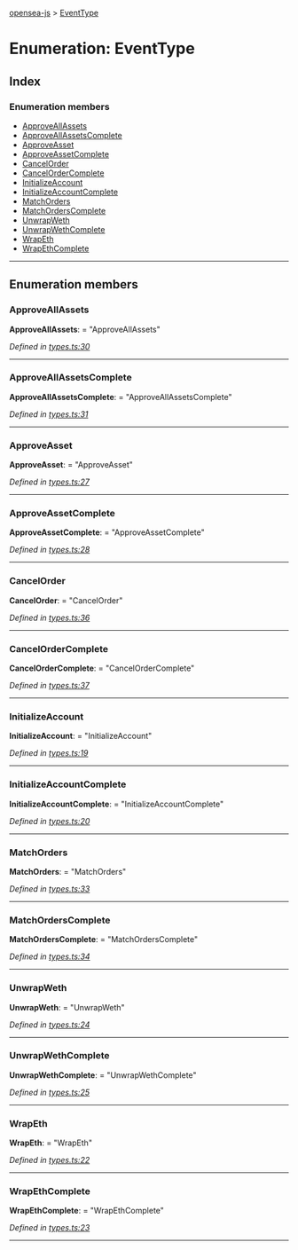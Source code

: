 [opensea-js](../README.md) > [EventType](../enums/eventtype.md)

# Enumeration: EventType

## Index

### Enumeration members

* [ApproveAllAssets](eventtype.md#approveallassets)
* [ApproveAllAssetsComplete](eventtype.md#approveallassetscomplete)
* [ApproveAsset](eventtype.md#approveasset)
* [ApproveAssetComplete](eventtype.md#approveassetcomplete)
* [CancelOrder](eventtype.md#cancelorder)
* [CancelOrderComplete](eventtype.md#cancelordercomplete)
* [InitializeAccount](eventtype.md#initializeaccount)
* [InitializeAccountComplete](eventtype.md#initializeaccountcomplete)
* [MatchOrders](eventtype.md#matchorders)
* [MatchOrdersComplete](eventtype.md#matchorderscomplete)
* [UnwrapWeth](eventtype.md#unwrapweth)
* [UnwrapWethComplete](eventtype.md#unwrapwethcomplete)
* [WrapEth](eventtype.md#wrapeth)
* [WrapEthComplete](eventtype.md#wrapethcomplete)

---

## Enumeration members

<a id="approveallassets"></a>

###  ApproveAllAssets

**ApproveAllAssets**:  = "ApproveAllAssets"

*Defined in [types.ts:30](https://github.com/ProjectOpenSea/opensea-js/blob/7853e06/src/types.ts#L30)*

___
<a id="approveallassetscomplete"></a>

###  ApproveAllAssetsComplete

**ApproveAllAssetsComplete**:  = "ApproveAllAssetsComplete"

*Defined in [types.ts:31](https://github.com/ProjectOpenSea/opensea-js/blob/7853e06/src/types.ts#L31)*

___
<a id="approveasset"></a>

###  ApproveAsset

**ApproveAsset**:  = "ApproveAsset"

*Defined in [types.ts:27](https://github.com/ProjectOpenSea/opensea-js/blob/7853e06/src/types.ts#L27)*

___
<a id="approveassetcomplete"></a>

###  ApproveAssetComplete

**ApproveAssetComplete**:  = "ApproveAssetComplete"

*Defined in [types.ts:28](https://github.com/ProjectOpenSea/opensea-js/blob/7853e06/src/types.ts#L28)*

___
<a id="cancelorder"></a>

###  CancelOrder

**CancelOrder**:  = "CancelOrder"

*Defined in [types.ts:36](https://github.com/ProjectOpenSea/opensea-js/blob/7853e06/src/types.ts#L36)*

___
<a id="cancelordercomplete"></a>

###  CancelOrderComplete

**CancelOrderComplete**:  = "CancelOrderComplete"

*Defined in [types.ts:37](https://github.com/ProjectOpenSea/opensea-js/blob/7853e06/src/types.ts#L37)*

___
<a id="initializeaccount"></a>

###  InitializeAccount

**InitializeAccount**:  = "InitializeAccount"

*Defined in [types.ts:19](https://github.com/ProjectOpenSea/opensea-js/blob/7853e06/src/types.ts#L19)*

___
<a id="initializeaccountcomplete"></a>

###  InitializeAccountComplete

**InitializeAccountComplete**:  = "InitializeAccountComplete"

*Defined in [types.ts:20](https://github.com/ProjectOpenSea/opensea-js/blob/7853e06/src/types.ts#L20)*

___
<a id="matchorders"></a>

###  MatchOrders

**MatchOrders**:  = "MatchOrders"

*Defined in [types.ts:33](https://github.com/ProjectOpenSea/opensea-js/blob/7853e06/src/types.ts#L33)*

___
<a id="matchorderscomplete"></a>

###  MatchOrdersComplete

**MatchOrdersComplete**:  = "MatchOrdersComplete"

*Defined in [types.ts:34](https://github.com/ProjectOpenSea/opensea-js/blob/7853e06/src/types.ts#L34)*

___
<a id="unwrapweth"></a>

###  UnwrapWeth

**UnwrapWeth**:  = "UnwrapWeth"

*Defined in [types.ts:24](https://github.com/ProjectOpenSea/opensea-js/blob/7853e06/src/types.ts#L24)*

___
<a id="unwrapwethcomplete"></a>

###  UnwrapWethComplete

**UnwrapWethComplete**:  = "UnwrapWethComplete"

*Defined in [types.ts:25](https://github.com/ProjectOpenSea/opensea-js/blob/7853e06/src/types.ts#L25)*

___
<a id="wrapeth"></a>

###  WrapEth

**WrapEth**:  = "WrapEth"

*Defined in [types.ts:22](https://github.com/ProjectOpenSea/opensea-js/blob/7853e06/src/types.ts#L22)*

___
<a id="wrapethcomplete"></a>

###  WrapEthComplete

**WrapEthComplete**:  = "WrapEthComplete"

*Defined in [types.ts:23](https://github.com/ProjectOpenSea/opensea-js/blob/7853e06/src/types.ts#L23)*

___

